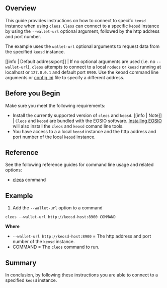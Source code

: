 ## Overview
This guide provides instructions on how to connect to specifc `keosd` instance when using `cleos`. `Cleos` can connect to a specific `keosd` instance by using the `--wallet-url` optional argument, followed by the http address and port number.

The example uses the `wallet-url` optional arguments to request data from the specified `keosd` instance.

[[info | Default address:port]]
| If no optional arguments are used (i.e. no `--wallet-url`), `cleos` attempts to connect to a local `nodeos` or `keosd` running at localhost or `127.0.0.1` and default port `8900`. Use the keosd command line arguments or [config.ini](../../03_keosd/10_usage.md/#launching-keosd-manually) file to specify a different address.

## Before you Begin
Make sure you meet the following requirements: 

* Install the currently supported version of `cleos` and `keosd`.
[[info | Note]]
| `Cleos` and `keosd` are bundled with the EOSIO software. [Installing EOSIO](../../00_install/index.md) will also install the `cleos` and `keosd` comand line tools. 
* You have access to a a local `keosd` instance and the http address and port number of the local `keosd` instance. 

## Reference
See the following reference guides for command line usage and related options:

* [cleos](../index.md) command

## Example

1. Add the `--wallet-url` option to a command

```shell
cleos --wallet-url http://keosd-host:8900 COMMAND
```

**Where**
* `--wallet-url http://keosd-host:8900` = The http address and port number of the `keosd` instance.
* COMMAND = The `cleos` command to run. 

## Summary
In conclusion, by following these instructions you are able to connect to a specified `keosd` instance. 
